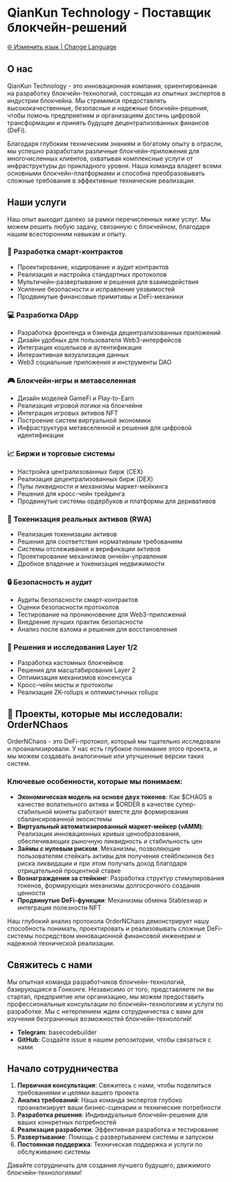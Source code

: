 # QianKun Technology - Поставщик блокчейн-решений

[🌐 Изменить язык | Change Language](LANGUAGE.md)

## О нас

QianKun Technology - это инновационная компания, ориентированная на разработку блокчейн-технологий, состоящая из опытных экспертов в индустрии блокчейна. Мы стремимся предоставлять высококачественные, безопасные и надежные блокчейн-решения, чтобы помочь предприятиям и организациям достичь цифровой трансформации и принять будущее децентрализованных финансов (DeFi).

Благодаря глубоким техническим знаниям и богатому опыту в отрасли, мы успешно разработали различные блокчейн-приложения для многочисленных клиентов, охватывая комплексные услуги от инфраструктуры до прикладного уровня. Наша команда владеет всеми основными блокчейн-платформами и способна преобразовывать сложные требования в эффективные технические реализации.

## Наши услуги

Наш опыт выходит далеко за рамки перечисленных ниже услуг. Мы можем решить любую задачу, связанную с блокчейном, благодаря нашим всесторонним навыкам и опыту.

### 🔗 Разработка смарт-контрактов
- Проектирование, кодирование и аудит контрактов
- Реализация и настройка стандартных протоколов
- Мультичейн-развертывание и решения для взаимодействия
- Усиление безопасности и исправление уязвимостей
- Продвинутые финансовые примитивы и DeFi-механики

### 💻 Разработка DApp
- Разработка фронтенда и бэкенда децентрализованных приложений
- Дизайн удобных для пользователя Web3-интерфейсов
- Интеграция кошельков и аутентификация
- Интерактивная визуализация данных
- Web3 социальные приложения и инструменты DAO

### 🎮 Блокчейн-игры и метавселенная
- Дизайн моделей GameFi и Play-to-Earn
- Реализация игровой логики на блокчейне
- Интеграция игровых активов NFT
- Построение систем виртуальной экономики
- Инфраструктура метавселенной и решения для цифровой идентификации

### 📈 Биржи и торговые системы
- Настройка централизованных бирж (CEX)
- Реализация децентрализованных бирж (DEX)
- Пулы ликвидности и механизмы маркет-мейкинга
- Решения для кросс-чейн трейдинга
- Продвинутые системы ордербуков и платформы для деривативов

### 🏢 Токенизация реальных активов (RWA)
- Реализация токенизации активов
- Решения для соответствия нормативным требованиям
- Системы отслеживания и верификации активов
- Проектирование механизмов ончейн-управления
- Дробное владение и токенизация недвижимости

### 🔒 Безопасность и аудит
- Аудиты безопасности смарт-контрактов
- Оценки безопасности протоколов
- Тестирование на проникновение для Web3-приложений
- Внедрение лучших практик безопасности
- Анализ после взлома и решения для восстановления

### 🧪 Решения и исследования Layer 1/2
- Разработка кастомных блокчейнов
- Решения для масштабирования Layer 2
- Оптимизация механизмов консенсуса
- Кросс-чейн мосты и протоколы
- Реализация ZK-rollups и оптимистичных rollups

## 🌟 Проекты, которые мы исследовали: OrderNChaos

OrderNChaos - это DeFi-протокол, который мы тщательно исследовали и проанализировали. У нас есть глубокое понимание этого проекта, и мы можем создавать аналогичные или улучшенные версии таких систем.

### Ключевые особенности, которые мы понимаем:
- **Экономическая модель на основе двух токенов**: Как $CHAOS в качестве волатильного актива и $ORDER в качестве супер-стабильной монеты работают вместе для формирования сбалансированной экосистемы
- **Виртуальный автоматизированный маркет-мейкер (vAMM)**: Реализация инновационных кривых ценообразования, обеспечивающих рыночную ликвидность и стабильность цен
- **Займы с нулевым риском**: Механизмы, позволяющие пользователям стейкать активы для получения стейблкоинов без риска ликвидации и при этом получать доход благодаря отрицательной процентной ставке
- **Вознаграждения за стейкинг**: Разработка структур стимулирования токенов, формирующих механизмы долгосрочного создания ценности
- **Продвинутые DeFi-функции**: Механизмы обмена Stableswap и интеграция полезности NFT

Наш глубокий анализ протокола OrderNChaos демонстрирует нашу способность понимать, проектировать и реализовывать сложные DeFi-системы посредством инновационной финансовой инженерии и надежной технической реализации.

## Свяжитесь с нами

Мы опытная команда разработчиков блокчейн-технологий, базирующаяся в Гонконге. Независимо от того, представляете ли вы стартап, предприятие или организацию, мы можем предоставить профессиональные консультации по блокчейн-технологиям и услуги по разработке. Мы с нетерпением ждем сотрудничества с вами для изучения безграничных возможностей блокчейн-технологий!

- **Telegram**: basecodebuilder
- **GitHub**: Создайте issue в нашем репозитории, чтобы связаться с нами

## Начало сотрудничества

1. **Первичная консультация**: Свяжитесь с нами, чтобы поделиться требованиями и целями вашего проекта
2. **Анализ требований**: Наша команда экспертов глубоко проанализирует ваши бизнес-сценарии и технические потребности
3. **Разработка решения**: Индивидуальные блокчейн-решения для ваших конкретных потребностей
4. **Реализация разработки**: Эффективная разработка и тестирование
5. **Развертывание**: Помощь с развертыванием системы и запуском
6. **Постоянная поддержка**: Техническая поддержка и услуги по обслуживанию системы

Давайте сотрудничать для создания лучшего будущего, движимого блокчейн-технологиями! 